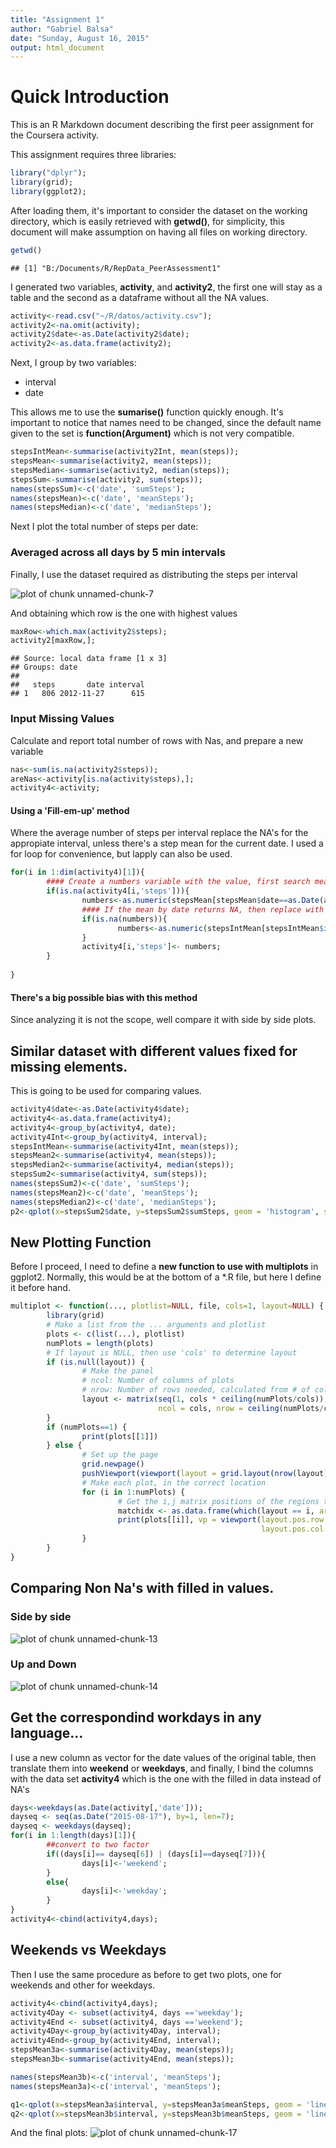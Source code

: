 ```yaml
---
title: "Assignment 1"
author: "Gabriel Balsa"
date: "Sunday, August 16, 2015"
output: html_document
---
```


# Quick Introduction

This is an R Markdown document describing the first peer assignment for the Coursera activity.

This assignment requires three libraries:

```r
library("dplyr");
library(grid);
library(ggplot2);
```

After loading them, it's important to consider the dataset on the working directory, which is easily retrieved with **getwd()**, for simplicity, this document will make assumption on having all files on working directory.


```r
getwd()
```

```
## [1] "B:/Documents/R/RepData_PeerAssessment1"
```

I generated two variables, **activity**, and **activity2**, the first one will stay as a table and the second as a dataframe without all the NA values.


```r
activity<-read.csv("~/R/datos/activity.csv");
activity2<-na.omit(activity);
activity2$date<-as.Date(activity2$date);
activity2<-as.data.frame(activity2);
```

Next, I group by two variables:
- interval
- date



This allows me to use the **sumarise()** function quickly enough. It's important to notice that names need to be changed, since the default name given to the set is  **function(Argument)** which is not very compatible.


```r
stepsIntMean<-summarise(activity2Int, mean(steps));
stepsMean<-summarise(activity2, mean(steps));
stepsMedian<-summarise(activity2, median(steps));
stepsSum<-summarise(activity2, sum(steps));
names(stepsSum)<-c('date', 'sumSteps');
names(stepsMean)<-c('date', 'meanSteps');
names(stepsMedian)<-c('date', 'medianSteps');
```

Next I plot the total number of steps per date:




### Averaged across all days by 5 min intervals
Finally, I use the dataset required as distributing the steps per interval

![plot of chunk unnamed-chunk-7](figure/unnamed-chunk-7-1.png) 

And obtaining which row is the one with highest values

```r
maxRow<-which.max(activity2$steps);
activity2[maxRow,];
```

```
## Source: local data frame [1 x 3]
## Groups: date
## 
##   steps       date interval
## 1   806 2012-11-27      615
```


### Input Missing Values
Calculate and report total number of rows with Nas, and prepare a new variable

```r
nas<-sum(is.na(activity2$steps));
areNas<-activity[is.na(activity$steps),];
activity4<-activity;
```

#### Using a 'Fill-em-up' method
Where the average number of steps per interval replace the NA's for the appropiate interval, unless there's a step mean for the current date. I used a for loop for convenience, but lapply can also be used.


```r
for(i in 1:dim(activity4)[1]){
        #### Create a numbers variable with the value, first search mean by date
        if(is.na(activity4[i,'steps'])){
                numbers<-as.numeric(stepsMean[stepsMean$date==as.Date(activity4[i,'date']),][2]);
                #### If the mean by date returns NA, then replace with the mean by interval 
                if(is.na(numbers)){
                        numbers<-as.numeric(stepsIntMean[stepsIntMean$interval==activity4[i,'interval'],][2]);
                }
                activity4[i,'steps']<- numbers;
        }
        
}
```

#### There's a big possible bias with this method
Since analyzing it is not the scope, well compare it with side by side plots.

## Similar dataset with different values fixed for missing elements.
This is going to be used for comparing values.



```r
activity4$date<-as.Date(activity4$date);
activity4<-as.data.frame(activity4);
activity4<-group_by(activity4, date);
activity4Int<-group_by(activity4, interval);
stepsIntMean<-summarise(activity4Int, mean(steps));
stepsMean2<-summarise(activity4, mean(steps));
stepsMedian2<-summarise(activity4, median(steps));
stepsSum2<-summarise(activity4, sum(steps));
names(stepsSum2)<-c('date', 'sumSteps');
names(stepsMean2)<-c('date', 'meanSteps');
names(stepsMedian2)<-c('date', 'medianSteps');
p2<-qplot(x=stepsSum2$date, y=stepsSum2$sumSteps, geom = 'histogram', stat='identity');
```

## New Plotting Function
Before I proceed, I need to define a **new function to use with multiplots** in ggplot2.
Normally, this would be at the bottom of a *.R file, but here I define it before hand.

```r
multiplot <- function(..., plotlist=NULL, file, cols=1, layout=NULL) {
        library(grid)
        # Make a list from the ... arguments and plotlist
        plots <- c(list(...), plotlist)
        numPlots = length(plots)
        # If layout is NULL, then use 'cols' to determine layout
        if (is.null(layout)) {
                # Make the panel
                # ncol: Number of columns of plots
                # nrow: Number of rows needed, calculated from # of cols
                layout <- matrix(seq(1, cols * ceiling(numPlots/cols)),
                                 ncol = cols, nrow = ceiling(numPlots/cols))
        }
        if (numPlots==1) {
                print(plots[[1]])        
        } else {
                # Set up the page
                grid.newpage()
                pushViewport(viewport(layout = grid.layout(nrow(layout), ncol(layout)))) 
                # Make each plot, in the correct location
                for (i in 1:numPlots) {
                        # Get the i,j matrix positions of the regions that contain this subplot
                        matchidx <- as.data.frame(which(layout == i, arr.ind = TRUE))
                        print(plots[[i]], vp = viewport(layout.pos.row = matchidx$row,
                                                        layout.pos.col = matchidx$col))
                }
        }
}
```

## Comparing Non Na's with filled in values.

### Side by side
![plot of chunk unnamed-chunk-13](figure/unnamed-chunk-13-1.png) 

### Up and Down
![plot of chunk unnamed-chunk-14](figure/unnamed-chunk-14-1.png) 

## Get the correspondind workdays in any language...
I use a new column as vector for the date values of the original table, then translate them into **weekend** or **weekdays**, and finally, I bind the columns with the data set **activity4** which is the one with the filled in data instead of NA's 



```r
days<-weekdays(as.Date(activity[,'date']));
dayseq <- seq(as.Date("2015-08-17"), by=1, len=7);
dayseq <- weekdays(dayseq);
for(i in 1:length(days)[1]){
        ##convert to two factor
        if((days[i]== dayseq[6]) | (days[i]==dayseq[7])){
                days[i]<-'weekend';
        }
        else{
                days[i]<-'weekday';
        }
}
activity4<-cbind(activity4,days);
```


## Weekends vs Weekdays
Then I use the same procedure as before to get two plots, one for weekends and other for weekdays.


```r
activity4<-cbind(activity4,days);
activity4Day <- subset(activity4, days =='weekday');
activity4End <- subset(activity4, days =='weekend');
activity4Day<-group_by(activity4Day, interval);
activity4End<-group_by(activity4End, interval);
stepsMean3a<-summarise(activity4Day, mean(steps));
stepsMean3b<-summarise(activity4End, mean(steps));

names(stepsMean3b)<-c('interval', 'meanSteps');
names(stepsMean3a)<-c('interval', 'meanSteps');

q1<-qplot(x=stepsMean3a$interval, y=stepsMean3a$meanSteps, geom = 'line', stat='identity');
q2<-qplot(x=stepsMean3b$interval, y=stepsMean3b$meanSteps, geom = 'line', stat='identity');
```


And the final plots:
![plot of chunk unnamed-chunk-17](figure/unnamed-chunk-17-1.png) 







